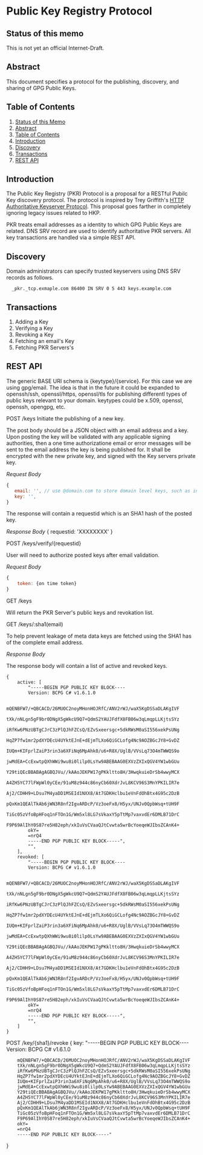 # Public Key Registry Protocol


## Status of this memo

This is not yet an official Internet-Draft.

## Abstract

This document specifies a protocol for the publishing, discovery, and sharing of GPG Public Keys.

## Table of Contents

1. [Status of this Memo](#status-of-this-memo)
2. [Abstract](#abstract)
3. [Table of Contents](#table-of-contents)
4. [Introduction](#introduction)
5. [Discovery](#discovery)
5. [Transactions](#transactions)
5. [REST API](#rest-api)

Introduction
------------

The Public Key Registry (PKR) Protocol is a proposal for a RESTful Pubilc Key discovery protocol. The protocol is inspired by Trey Griffith's [HTTP Authoritative Keyserver Protocol](https://github.com/treygriffith/aks/wiki/Protocol). This proposal goes farther in completely ignoring legacy issues related to HKP.

PKR treats email addresses as a identity to which GPG Public Keys are related. DNS SRV record are used to identify authoritative PKR servers. All key transactions are handled via a simple REST API.

Discovery
---------

Domain administrators can specify trusted keyservers using DNS SRV records as follows.

```
  _pkr._tcp.exmaple.com 86400 IN SRV 0 5 443 keys.example.com
```

Transactions
------------
1. Adding a Key
2. Verifying a Key
3. Revoking a Key
4. Fetching an email's Key
5. Fetching PKR Servers's



REST API
----------------------------

The generic  BASE URI schema is {keytype}/{service}. For this case we are using gpg/email. The idea is that in the
future it could be expanded to openssh/ssh, openssl/https, openssl/tls for publishing differentl types of public keys relevant to your domain. keytypes could be x.509, openssl, openssh, opengpg, etc.


POST /keys
Initiate the publishing of a new key.

The post body should be a JSON object with an email address and a key. Upon posting the key will be validated with any applicable signing authorities, then a one time authorizatione email or error messages will be sent to the email address the key is being published for. It shall be encrypted with the new private key, and signed with the Key servers private key.

*Request Body*
```javascript
{
   email: '', // use @domain.com to store domain level keys, such as internal CA certs.
   key: '',
}
```

The response will contain a requestid which is an SHA1 hash of the posted key.

*Response Body*
{
    requestid: 'XXXXXXXX'
}


POST /keys/verify/{requestid}

User will need to authorize posted keys after email validation.

*Request Body*
```javascript
{
    token: {on time token}
}
```

GET /keys

Will return the PKR Server's public keys and revokation list.

GET /keys/:sha1(email)

To help prevent leakage of meta data keys are fetched using the SHA1 has of the complete email address.

*Response Body*

The response body will contain a list of active and revoked keys.
```
{
    active: [
        "-----BEGIN PGP PUBLIC KEY BLOCK----
        Version: BCPG C# v1.6.1.0

        mQENBFW7/+QBCACD/26MUOC2noyMHonHOJRfC/ANV2rWJ/waX5KgDSSaDLAKgIVF
        tXk/nNLgn5gF9br0DNgX5gWkcU9Q7+QdmS2YAUJFdfX8FB06w3qLmqpLLKjtsSYz
        iRfKw6PNzUBTgCJrC3zPlQJhFZCsQ/EZvSxeersgc+5dkRWsM0aSI556xekPsUNg
        HqZP7fw1mr2pdXYDEcU4UYktEJnE+dEjmTLXo6QiGCLofg4Nc9AOZBGcJY8+GvDZ
        IUQm+KIFprlZaiP3rin3a6XFiNq6MpAhk0/u6+R8X/UglB/VVsLq73O4mTWWQS9o
        jwMdEA+CcExwtpQXhWWi9wu8i0lilp0LsYw9ABEBAAG0EXVzZXIxQGV4YW1wbGUu
        Y29tiQEcBBABAgAGBQJVu//kAAoJEKPW17gPKkltto8H/3HwqkuieDrSb4wwyMCX
        A4ZH5YC77lFWpWl0yCEe/91uM8z944c86nyCb60XdrJvL8KCV96S3MnYPKILIR7e
        Aj2/CDHH9+LDsu7M4yaDD1MSEId1NXX8/At7GDKHclbu1eVnFdOhBtx4G95c2DzB
        pQxKm1QEAlTkAb6jWN3R8nf2IgvARDcP/Vz3oeFx8/H5yx/UNJv0QpbWsq+tUH9F
        TiGc05zVfoBpHFoq1nFTOn1G/Wm5xl8LG7sVkaxY5pTtMp7vaxvdEr6DMLB71DrC
        F9P69AlIhY0S87re5H82eph/xkIuVsCVaaQJtCvwta5wrBcYoeqeWJIbsZCAnK4+
        okY=
        =nrQ4
        -----END PGP PUBLIC KEY BLOCK-----",
        "",
    ],
    revoked: [
        "-----BEGIN PGP PUBLIC KEY BLOCK----
        Version: BCPG C# v1.6.1.0

        mQENBFW7/+QBCACD/26MUOC2noyMHonHOJRfC/ANV2rWJ/waX5KgDSSaDLAKgIVF
        tXk/nNLgn5gF9br0DNgX5gWkcU9Q7+QdmS2YAUJFdfX8FB06w3qLmqpLLKjtsSYz
        iRfKw6PNzUBTgCJrC3zPlQJhFZCsQ/EZvSxeersgc+5dkRWsM0aSI556xekPsUNg
        HqZP7fw1mr2pdXYDEcU4UYktEJnE+dEjmTLXo6QiGCLofg4Nc9AOZBGcJY8+GvDZ
        IUQm+KIFprlZaiP3rin3a6XFiNq6MpAhk0/u6+R8X/UglB/VVsLq73O4mTWWQS9o
        jwMdEA+CcExwtpQXhWWi9wu8i0lilp0LsYw9ABEBAAG0EXVzZXIxQGV4YW1wbGUu
        Y29tiQEcBBABAgAGBQJVu//kAAoJEKPW17gPKkltto8H/3HwqkuieDrSb4wwyMCX
        A4ZH5YC77lFWpWl0yCEe/91uM8z944c86nyCb60XdrJvL8KCV96S3MnYPKILIR7e
        Aj2/CDHH9+LDsu7M4yaDD1MSEId1NXX8/At7GDKHclbu1eVnFdOhBtx4G95c2DzB
        pQxKm1QEAlTkAb6jWN3R8nf2IgvARDcP/Vz3oeFx8/H5yx/UNJv0QpbWsq+tUH9F
        TiGc05zVfoBpHFoq1nFTOn1G/Wm5xl8LG7sVkaxY5pTtMp7vaxvdEr6DMLB71DrC
        F9P69AlIhY0S87re5H82eph/xkIuVsCVaaQJtCvwta5wrBcYoeqeWJIbsZCAnK4+
        okY=
        =nrQ4
        -----END PGP PUBLIC KEY BLOCK-----",
        "",
    ]
}
```

POST /key/{sha1}/revoke
{
  key:  "-----BEGIN PGP PUBLIC KEY BLOCK----
        Version: BCPG C# v1.6.1.0

        mQENBFW7/+QBCACD/26MUOC2noyMHonHOJRfC/ANV2rWJ/waX5KgDSSaDLAKgIVF
        tXk/nNLgn5gF9br0DNgX5gWkcU9Q7+QdmS2YAUJFdfX8FB06w3qLmqpLLKjtsSYz
        iRfKw6PNzUBTgCJrC3zPlQJhFZCsQ/EZvSxeersgc+5dkRWsM0aSI556xekPsUNg
        HqZP7fw1mr2pdXYDEcU4UYktEJnE+dEjmTLXo6QiGCLofg4Nc9AOZBGcJY8+GvDZ
        IUQm+KIFprlZaiP3rin3a6XFiNq6MpAhk0/u6+R8X/UglB/VVsLq73O4mTWWQS9o
        jwMdEA+CcExwtpQXhWWi9wu8i0lilp0LsYw9ABEBAAG0EXVzZXIxQGV4YW1wbGUu
        Y29tiQEcBBABAgAGBQJVu//kAAoJEKPW17gPKkltto8H/3HwqkuieDrSb4wwyMCX
        A4ZH5YC77lFWpWl0yCEe/91uM8z944c86nyCb60XdrJvL8KCV96S3MnYPKILIR7e
        Aj2/CDHH9+LDsu7M4yaDD1MSEId1NXX8/At7GDKHclbu1eVnFdOhBtx4G95c2DzB
        pQxKm1QEAlTkAb6jWN3R8nf2IgvARDcP/Vz3oeFx8/H5yx/UNJv0QpbWsq+tUH9F
        TiGc05zVfoBpHFoq1nFTOn1G/Wm5xl8LG7sVkaxY5pTtMp7vaxvdEr6DMLB71DrC
        F9P69AlIhY0S87re5H82eph/xkIuVsCVaaQJtCvwta5wrBcYoeqeWJIbsZCAnK4+
        okY=
        =nrQ4
        -----END PGP PUBLIC KEY BLOCK-----"

}


